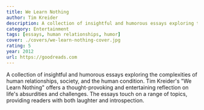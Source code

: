 ```yaml
---
title: We Learn Nothing
author: Tim Kreider
description: A collection of insightful and humorous essays exploring the complexities of human relationships, society, and the human condition.
category: Entertainment
tags: [essays, human relationships, humor]
cover: ./covers/we-learn-nothing-cover.jpg
rating: 5
year: 2012
url: https://goodreads.com
---
```


A collection of insightful and humorous essays exploring the complexities of human relationships, society, and the human condition. Tim Kreider's "We Learn Nothing" offers a thought-provoking and entertaining reflection on life's absurdities and challenges. The essays touch on a range of topics, providing readers with both laughter and introspection.
